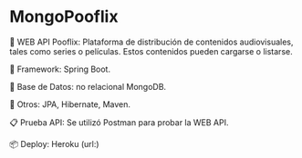 # MongoPooflix
                               
🚀 WEB API Pooflix: Plataforma de distribución de contenidos audiovisuales, tales como series o películas. Estos contenidos pueden cargarse o listarse.

🚀 Framework: Spring Boot.

🚀 Base de Datos: no relacional MongoDB.

🔧 Otros: JPA, Hibernate, Maven.

📋 Prueba API: Se utilizó Postman para probar la WEB API.

📦 Deploy: Heroku (url:)
